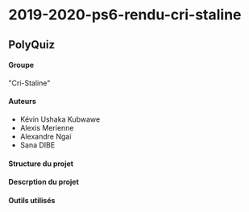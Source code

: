# 2019-2020-ps6-rendu-cri-staline
## PolyQuiz
#### Groupe
   "Cri-Staline"
#### Auteurs 
   -   Kévin Ushaka Kubwawe
   -   Alexis Merienne
   -   Alexandre Ngai
   -   Sana DIBE  
#### Structure du projet

#### Descrption du projet

#### Outils utilisés






